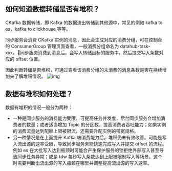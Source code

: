 ## 如何知道数据转储是否有堆积？

CKafka 数据转储，即 Kafka 的数据流出转储到其他源中，常见的例如 kafka to es，kafka to clickhouse 等等。

同步服务会消费 CKafka 实例的消息，因此会生成对应的消费分组，可在控制台的 ConsumerGroup 管理页面查看，一般消费分组命名为 datahub-task-xxx。同步服务消费到消息后，会写入转储目标的服务中，然后提交写入条数对应的 offset 位置。

因此判断转储是否堆积，可通过查看该消费分组的未消费的消息条数是否在持续增加来了解堆积情况。
![img](https://wdoc-76491.picgzc.qpic.cn/MTY4ODg1MDUyMzQ5ODQ2Nw_861539_Gmf69oG8PAULBYed_1650338448?w=1280&h=581.0688989053444)        

## 数据有堆积如何处理？

数据有堆积的情况一般分为两种：

- 一种是同步服务的消费能力受限，可提高任务并发度，后台同步服务会增加消费者的数量；或者适当增加 Topic 的分区数，提高消费者吞吐能力；如果实例的消费流量达到配额上限被限流，还需要升配实例的带宽规格。
- 另一种情况是在上面提升 Kafka 端消费能力后，堆积仍未有效改善。可能是写入流出源的速率受限，导致同步服务未能快速完成写入并提交 offset 的流程。例如 es 在大批写入达到瓶颈时可能会产生保护服务的锁拒绝外部写入甚至导致同步任务异常；或是 tdw 每秒写入条数达到上限被限制写入等场景。这个时需要判断出流出源的写入瓶颈在哪里并调整提高流出源的写入速率。